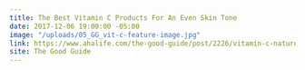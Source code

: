```yaml
---
title: The Best Vitamin C Products For An Even Skin Tone
date: 2017-12-06 19:00:00 -05:00
image: "/uploads/05_GG_vit-c-feature-image.jpg"
link: https://www.ahalife.com/the-good-guide/post/2226/vitamin-c-natures-spot-treatment
site: The Good Guide
---
```


